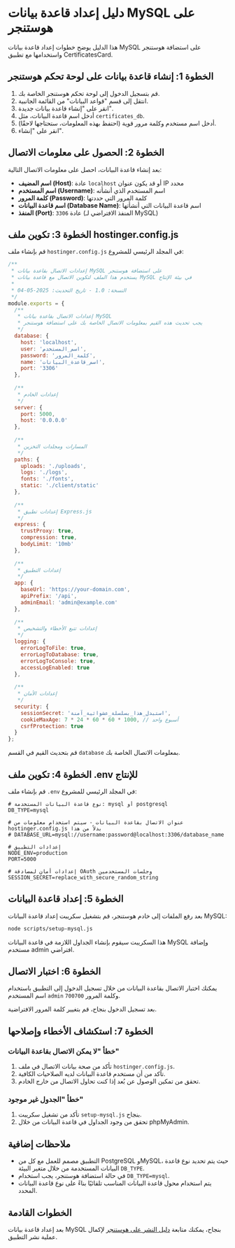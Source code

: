 # دليل إعداد قاعدة بيانات MySQL على هوستنجر

هذا الدليل يوضح خطوات إعداد قاعدة بيانات MySQL على استضافة هوستنجر واستخدامها مع تطبيق CertificatesCard.

## الخطوة 1: إنشاء قاعدة بيانات على لوحة تحكم هوستنجر

1. قم بتسجيل الدخول إلى لوحة تحكم هوستنجر الخاصة بك.
2. انتقل إلى قسم "قواعد البيانات" من القائمة الجانبية.
3. انقر على "إنشاء قاعدة بيانات جديدة".
4. أدخل اسم قاعدة البيانات، مثل `certificates_db`.
5. أدخل اسم مستخدم وكلمة مرور قوية (احتفظ بهذه المعلومات، ستحتاجها لاحقًا).
6. انقر على "إنشاء".

## الخطوة 2: الحصول على معلومات الاتصال

بعد إنشاء قاعدة البيانات، احصل على معلومات الاتصال التالية:

- **اسم المضيف (Host)**: عادة `localhost` أو قد يكون عنوان IP محدد
- **اسم المستخدم (Username)**: اسم المستخدم الذي أنشأته
- **كلمة المرور (Password)**: كلمة المرور التي حددتها
- **اسم قاعدة البيانات (Database Name)**: اسم قاعدة البيانات التي أنشأتها
- **المنفذ (Port)**: عادة `3306` (المنفذ الافتراضي لـ MySQL)

## الخطوة 3: تكوين ملف hostinger.config.js

قم بإنشاء ملف `hostinger.config.js` في المجلد الرئيسي للمشروع:

```javascript
/**
 * إعدادات الاتصال بقاعدة بيانات MySQL على استضافة هوستنجر
 * يستخدم هذا الملف لتكوين الاتصال مع قاعدة بيانات MySQL في بيئة الإنتاج
 * 
 * النسخة: 1.0 - تاريخ التحديث: 2025-05-04
 */
module.exports = {
  /**
   * إعدادات الاتصال بقاعدة بيانات MySQL
   * يجب تحديث هذه القيم بمعلومات الاتصال الخاصة بك على استضافة هوستنجر
   */
  database: {
    host: 'localhost',
    user: 'اسم_المستخدم',
    password: 'كلمة_المرور',
    name: 'اسم_قاعدة_البيانات',
    port: '3306'
  },
  
  /**
   * إعدادات الخادم
   */
  server: {
    port: 5000,
    host: '0.0.0.0'
  },
  
  /**
   * المسارات ومجلدات التخزين
   */
  paths: {
    uploads: './uploads',
    logs: './logs',
    fonts: './fonts',
    static: './client/static'
  },
  
  /**
   * إعدادات تطبيق Express.js
   */
  express: {
    trustProxy: true,
    compression: true,
    bodyLimit: '10mb'
  },
  
  /**
   * إعدادات التطبيق
   */
  app: {
    baseUrl: 'https://your-domain.com',
    apiPrefix: '/api',
    adminEmail: 'admin@example.com'
  },
  
  /**
   * إعدادات تتبع الأخطاء والتشخيص
   */
  logging: {
    errorLogToFile: true,
    errorLogToDatabase: true,
    errorLogToConsole: true,
    accessLogEnabled: true
  },
  
  /**
   * إعدادات الأمان
   */
  security: {
    sessionSecret: 'استبدل_هذا_بسلسلة_عشوائية_آمنة',
    cookieMaxAge: 7 * 24 * 60 * 60 * 1000, // أسبوع واحد
    csrfProtection: true
  }
};
```

قم بتحديث القيم في القسم `database` بمعلومات الاتصال الخاصة بك.

## الخطوة 4: تكوين ملف .env للإنتاج

قم بإنشاء ملف `.env` في المجلد الرئيسي للمشروع:

```
# نوع قاعدة البيانات المستخدمة: mysql أو postgresql
DB_TYPE=mysql

# عنوان الاتصال بقاعدة البيانات - سيتم استخدام معلومات من hostinger.config.js بدلاً من هذا
# DATABASE_URL=mysql://username:password@localhost:3306/database_name

# إعدادات التطبيق
NODE_ENV=production
PORT=5000

# إعدادات أمان لمصادقة OAuth وجلسات المستخدمين
SESSION_SECRET=replace_with_secure_random_string
```

## الخطوة 5: إعداد قاعدة البيانات

بعد رفع الملفات إلى خادم هوستنجر، قم بتشغيل سكريبت إعداد قاعدة البيانات MySQL:

```bash
node scripts/setup-mysql.js
```

هذا السكريبت سيقوم بإنشاء الجداول اللازمة في قاعدة البيانات MySQL وإضافة مستخدم admin افتراضي.

## الخطوة 6: اختبار الاتصال

يمكنك اختبار الاتصال بقاعدة البيانات من خلال تسجيل الدخول إلى التطبيق باستخدام اسم المستخدم `admin` وكلمة المرور `700700`.

بعد تسجيل الدخول بنجاح، قم بتغيير كلمة المرور الافتراضية.

## الخطوة 7: استكشاف الأخطاء وإصلاحها

### خطأ "لا يمكن الاتصال بقاعدة البيانات"

1. تأكد من صحة بيانات الاتصال في ملف `hostinger.config.js`.
2. تأكد من أن مستخدم قاعدة البيانات لديه الصلاحيات الكافية.
3. تحقق من تمكين الوصول عن بُعد إذا كنت تحاول الاتصال من خارج الخادم.

### خطأ "الجدول غير موجود"

1. تأكد من تشغيل سكريبت `setup-mysql.js` بنجاح.
2. تحقق من وجود الجداول في قاعدة البيانات من خلال phpMyAdmin.

## ملاحظات إضافية

- التطبيق مصمم للعمل مع كل من PostgreSQL وMySQL، حيث يتم تحديد نوع قاعدة البيانات المستخدمة من خلال متغير البيئة `DB_TYPE`.
- في حالة استضافة هوستنجر، يجب استخدام `DB_TYPE=mysql`.
- يتم استخدام محول قاعدة البيانات المناسب تلقائيًا بناءً على نوع قاعدة البيانات المحدد.

## الخطوات القادمة

بعد إعداد قاعدة بيانات MySQL بنجاح، يمكنك متابعة [دليل النشر على هوستنجر](./docs/HOSTINGER-DEPLOYMENT-GUIDE.md) لإكمال عملية نشر التطبيق.